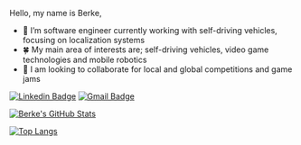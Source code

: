 

<!--
![Visitor Count](https://profile-counter.glitch.me/berkealgul/count.svg)

<h3 align="left">Stuff I worked with:</h3>
<p align="left"> 
<a href="https://www.arduino.cc/" target="_blank"> <img src="https://cdn.worldvectorlogo.com/logos/arduino-1.svg" alt="arduino" width="40" height="40"/> </a> 
<a href="https://www.cprogramming.com/" target="_blank"> <img src="https://devicons.github.io/devicon/devicon.git/icons/c/c-original.svg" alt="c" width="40" height="40"/> </a> <a href="https://www.w3schools.com/cpp/" target="_blank"> <img src="https://devicons.github.io/devicon/devicon.git/icons/cplusplus/cplusplus-original.svg" alt="cplusplus" width="40" height="40"/> </a> <a href="https://www.w3schools.com/cs/" target="_blank"> <img src="https://devicons.github.io/devicon/devicon.git/icons/csharp/csharp-original.svg" alt="csharp" width="40" height="40"/> </a> <a href="https://www.linux.org/" target="_blank"> 
<img src="https://devicons.github.io/devicon/devicon.git/icons/linux/linux-original.svg" alt="linux" width="40" height="40"/> 
</a> <a href="https://opencv.org/" target="_blank"> <img src="https://www.vectorlogo.zone/logos/opencv/opencv-icon.svg" alt="opencv" width="40" height="40"/> 
</a> <a href="https://www.python.org" target="_blank"> <img src="https://devicons.github.io/devicon/devicon.git/icons/python/python-original.svg" alt="python" width="40" height="40"/> 
-->


Hello, my name is Berke,
- 🔭 I’m software engineer currently working with self-driving vehicles, focusing on localization systems
- :four_leaf_clover: My main area of interests are; self-driving vehicles, video game technologies and mobile robotics
- 👯 I am looking to collaborate for local and global competitions and game jams 

[![Linkedin Badge](https://img.shields.io/badge/-berkealgul-blue?style=flat-square&logo=Linkedin&logoColor=white&link=https://www.linkedin.com/in/berkealgul/)](https://www.linkedin.com/in/berkealgul/) 
[![Gmail Badge](https://img.shields.io/badge/berkealgul@gmail.com-c14438?style=flat-square&logo=Gmail&logoColor=white&link=mailto:berkealgul@gmail.com)](mailto:berkealgul@gmail.com)

<!--
![](https://komarev.com/ghpvc/?username=berkealgul&color=blue)
-->
<!--
![Berke's GitHub stats](https://github-readme-stats.vercel.app/api?username=berkealgul&show_icons=true&theme=onedark)
-->


[![Berke's GitHub Stats](https://github-readme-stats.vercel.app/api?username=berkealgul&show_icons=true&include_all_commits=true&theme=dracula)](https://github.com/berkealgul)

[![Top Langs](https://github-readme-stats.vercel.app/api/top-langs/?username=berkealgul&theme=radical)](https://github.com/anuraghazra/github-readme-stats)


